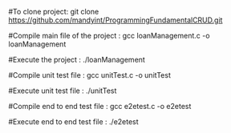 #To clone project: git clone https://github.com/mandyint/ProgrammingFundamentalCRUD.git

#Compile main file of the project : gcc loanManagement.c -o loanManagement

#Execute the project : ./loanManagement

#Compile unit test file : gcc unitTest.c -o unitTest

#Execute unit test file : ./unitTest

#Compile end to end test file : gcc e2etest.c -o e2etest

#Execute end to end test file : ./e2etest

